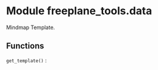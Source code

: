 Module freeplane_tools.data
===========================
Mindmap Template.

Functions
---------

    
`get_template()`
: